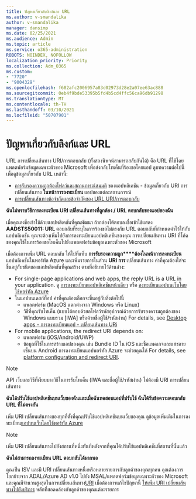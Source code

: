 ```yaml
---
title: ปัญหาเกี่ยวกับลิงก์และ URL
ms.author: v-smandalika
author: v-smandalika
manager: dansimp
ms.date: 02/25/2021
ms.audience: Admin
ms.topic: article
ms.service: o365-administration
ROBOTS: NOINDEX, NOFOLLOW
localization_priority: Priority
ms.collection: Adm_O365
ms.custom:
- "7720"
- "9004329"
ms.openlocfilehash: f682afc2006957a83d02973d28e2a07ee63ac888
ms.sourcegitcommit: 0eb4f9bde53395b5fd4b5cd4ffc56ca96db91298
ms.translationtype: MT
ms.contentlocale: th-TH
ms.lasthandoff: 03/10/2021
ms.locfileid: "50707901"
---
```

# <a name="issues-with-links-and-urls"></a>ปัญหาเกี่ยวกับลิงก์และ URL

URL การเปลี่ยนเส้นทาง URI/การตอบกลับ (ทั้งสองนิพจน์สามารถสลับกันได้) คือ URL ที่ใช้โดยแพลตฟอร์มข้อมูลเฉพาะตัวของ Microsoft เพื่อส่งกลับโทเค็นที่ร้องขอโดยแอป ดูบทความต่อไปนี้เพื่อดูข้อมูลเกี่ยวกับ URL เหล่านี้:

- [การรับรองความถูกต้องโฟลว์และสถานการณ์สมมติ](https://docs.microsoft.com/azure/active-directory/develop/authentication-flows-app-scenarios) ของแอปพลิเคชัน - ข้อมูลเกี่ยวกับ URI การเปลี่ยนเส้นทาง **ในหน้าการลงทะเบียน** แอปของแต่ละสถานการณ์
- [การเปลี่ยนเส้นทางข้อจํากัดและข้อจํากัดของ URL URI/การตอบกลับ](https://docs.microsoft.com/azure/active-directory/develop/reply-url)

**ฉันไม่ทราบวิธีการลงทะเบียน URI เปลี่ยนเส้นทางที่ถูกต้อง / URL ตอบกลับของแอปของฉัน**

เมื่อคุณลงชื่อเข้าใช้ด้วยแอปพลิเคชันที่คุณพัฒนา ถ้ากล่องโต้ตอบลงชื่อเข้าใช้แสดง **AADSTS50011: URL <your app ID>** ตอบกลับที่ระบุในการร้องขอไม่ตรงกับ URL ตอบกลับที่กําหนดค่าไว้ให้กับแอปพลิเคชัน คุณจะต้องเพิ่มไปยังการลงทะเบียนแอปพลิเคชันของคุณ การเปลี่ยนเส้นทาง URI ที่โค้ดของคุณใช้ในการร้องขอโทเค็นไปยังแพลตฟอร์มข้อมูลเฉพาะตัวของ Microsoft

เมื่อต้องการเพิ่ม URL ตอบกลับ ให้ไปที่แท็บ **การรับรองความถูก****ต้องในหน้าการลงทะเบียน** แอปพลิเคชันในพอร์ทัล Azure และเพิ่มรายการในส่วน **URI การ** เปลี่ยนเส้นทาง ค่าที่คุณต้องใส่จะขึ้นอยู่กับชนิดของแอปพลิเคชันที่คุณสร้าง ตามที่อธิบายไว้ด้านล่าง:

- For single-page applications and web apps, the reply URL is a URL in your application. ดู [การลงทะเบียนแอปพลิเคชันหน้าเดียว](https://docs.microsoft.com/azure/active-directory/develop/scenario-spa-app-registration#register-a-redirect-uri) หรือ [ลงทะเบียนแอปบนเว็บโดยใช้พอร์ทัล Azure](https://docs.microsoft.com/azure/active-directory/develop/scenario-web-app-sign-user-app-registration?tabs=aspnetcore#register-an-app-using-azure-portal)
- ในแอปบนเดสก์ท็อป ค่าที่คุณต้องเลือกจะขึ้นอยู่กับสิ่งต่อไปนี้
    - แพลตฟอร์ม (MacOS แตกต่างจาก Windows หรือ Linux)
    - วิธีที่คุณรับโทเค็น (แบบโต้ตอบด้วยลโฟลว์รหัสอุปกรณ์ด้วยการรับรองความถูกต้องของ Windows แบบรวม [IWA] หรือด้วยชื่อผู้ใช้/รหัสผ่าน)
    For details, see [Desktop apps - การลงทะเบียนแอป - เปลี่ยนเส้นทาง URi](https://docs.microsoft.com/azure/active-directory/develop/scenario-desktop-app-registration#redirect-uris)
- For mobile applications, the redirect URI depends on:
    - แพลตฟอร์ม (iOS/Android/UWP)
    - ข้อมูลที่ใช้ในการสร้างแอปของคุณ เช่น Bundle ID ใน iOS และชื่อแพคเกจและแฮชลายเซ็นบน Android การลงทะเบียนแอปพอร์ทัล Azure จะช่วยคุณได้ For details, see [platform configuration and redirect URI](https://docs.microsoft.com/azure/active-directory/develop/scenario-mobile-app-registration#platform-configuration-and-redirect-uris).

> [!NOTE]
> API เว็บและวิธีที่เงียบบางวิธีในการรับโทเค็น (IWA และชื่อผู้ใช้/รหัสผ่าน) ไม่ต้องมี URI การเปลี่ยนเส้นทาง

**ฉันได้ปรับใช้แอปพลิเคชันบนเว็บของฉันและเมื่อฉันทดสอบแอปที่ปรับใช้ ฉันได้รับข้อความตอบกลับ URL ที่ไม่ตรงกัน**

เพิ่ม URI เปลี่ยนเส้นทางของทุกที่ตั้งที่คุณปรับใช้แอปพลิเคชันบนเว็บของคุณ ดูข้อมูลเพิ่มเติมในการลงทะเบียน[แอปบนเว็บโดยใช้พอร์ทัล Azure](https://docs.microsoft.com/azure/active-directory/develop/scenario-web-app-sign-user-app-registration)

> [!NOTE]
> เพิ่ม URI เปลี่ยนเส้นทางไปยังสถานที่หนึ่งทันทีหลังจากที่คุณได้ปรับใช้แอปพลิเคชันที่สถานที่นั้นแล้ว

**ฉันไม่สามารถลงทะเบียน URL ตอบกลับได้มากพอ**

คุณเป็น ISV และมี URI เปลี่ยนเส้นทางหนึ่งหรือหลายรายการกับลูกค้าของคุณทุกคน คุณต้องการโยกย้ายจาก ADAL/Azure AD v1.0 ไปยัง MSAL/แพลตฟอร์มข้อมูลเฉพาะตัวของ Microsoft และคุณมีจํานวนสูงสุดในการเปลี่ยนเส้นทาง[URI](https://docs.microsoft.com/azure/active-directory/develop/reply-url#maximum-number-of-redirect-uris) เมื่อต้องการแก้ไขปัญหานี้ [ให้เพิ่ม URI เปลี่ยนเส้นทางไปยังบริการ](https://docs.microsoft.com/azure/active-directory/develop/reply-url#add-redirect-uris-to-service-principals) หลักที่สอดคล้องกับลูกค้าของคุณแต่ละรายการ
